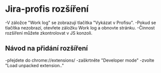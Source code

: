 # Jira-profis rozšíření

-V záložce "Work log" se zobrazují tlačítka "Vykázat v Profisu".
-Pokud se tlačítka nezobrazí, otevřete záložku Work log a obnovte stránku.
-Činnost rozšíření můžete zkontrolovat v JS konzoli.

## Návod na přidání rozšíření
-přejdete do chrome://extensions/
-zaškrtněte "Developer mode"
-zvolte "Load unpacked extension.."

